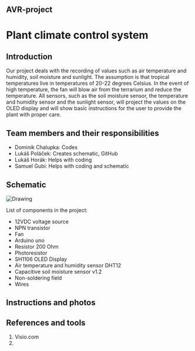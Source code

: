 ## AVR-project
# Plant climate control system 

## Introduction
Our project deals with the recording of values such as air temperature and humidity, soil moisture and sunlight. The assumption is that tropical temperatures live in temperatures of 20-22 degrees Celsius. In the event of high temperature, the fan will blow air from the terrarium and reduce the temperature. All sensors, such as the soil moisture sensor, the temperature and humidity sensor and the sunlight sensor, will project the values on the OLED display and will show basic instructions for the user to provide the plant with proper care.

## Team members and their responsibilities
- Dominik Chalupka: Codes
- Lukáš Poláček: Creates schematic, GitHub
- Lukáš Horák: Helps with coding
- Samuel Gubi: Helps with coding and schematic

## Schematic
![Drawing](https://github.com/user-attachments/assets/90f193f8-ce5e-4905-ad17-c80b4edf4d62)

List of components in the project:
- 12VDC voltage source
- NPN transistor
- Fan
- Arduino uno
- Resistor 200 Ohm
- Photoresistor
- SH1106 OLED Display
- Air temperature and humidity sensor DHT12
- Capacitive soil moisture sensor v1.2
- Non-soldering field
- Wires

## Instructions and photos


## References and tools

1. Visio.com
2. 
